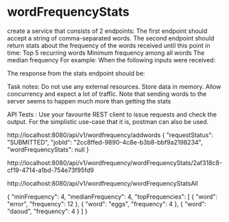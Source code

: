 # wordFrequencyStats

create a service that consists of 2 endpoints:
The first endpoint should accept a string of comma-separated words.
The second endpoint should return stats about the frequency of the words received until this point in time:
Top 5 recurring words
Minimum frequency among all words
The median frequency
For example:
When the following inputs were received:

The response from the stats endpoint should be:

Task notes:
Do not use any external resources. Store data in memory.
Allow concurrency and expect a lot of traffic. Note that sending words to the server seems to happen much more than getting the
stats




API Tests : 
Use your favourite REST client to issue requests and check the output. For the simplistic use-case that it is, postman can also be used.



http://localhost:8080/api/v1/wordfrequency/addwords
{
    "requestStatus": "SUBMITTED",
    "jobId": "2cc8ffed-9890-4c8e-b3b8-bbf9a2198234",
    "wordFrequencyStats": null
}


http://localhost:8080/api/v1/wordfrequency/wordFrequencyStats/2af318c8-cf19-4714-a1bd-754e73f95fd9

http://localhost:8080/api/v1/wordfrequency/wordFrequencyStatsAll


{
    "minFrequency": 4,
    "medianFrequency": 4,
    "topFrequencies": [
        {
            "word": "error",
            "frequency": 12
        },
        {
            "word": "eggs",
            "frequency": 4
        },
        {
            "word": "daoud",
            "frequency": 4
        }
    ]
}
